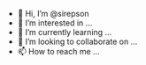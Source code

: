 - 👋 Hi, I’m @sirepson
- 👀 I’m interested in ...
- 🌱 I’m currently learning ...
- 💞️ I’m looking to collaborate on ...
- 📫 How to reach me ...

<!---
sirepson/sirepson is a ✨ special ✨ repository because its `README.md` (this file) appears on your GitHub profile.
You can click the Preview link to take a look at your changes.
--->
